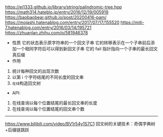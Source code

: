https://ei1333.github.io/library/string/palindromic-tree.hpp
https://math314.hateblo.jp/entry/2016/12/19/005919
https://baobaobear.github.io/post/20200416-pam/
https://mojashi.hatenablog.com/entry/2017/07/17/155520
https://miti-7.hatenablog.com/entry/2016/03/14/195721
https://zhuanlan.zhihu.com/p/581946378

- 性质
  它的状态表示原字符串的一个回文子串
  它的转移表示在一个子串前后添加一个相同字符后可以得到新回文子串
  它的 fail 指针指向一个子串的最长回文真后缀
- 作用

1. 统计每种回文的出现次数
2. 以第 i 个字符结尾的不同长度的回文串
3. `在线`构造回文树

- API:

1. 在线查询以每个位置结尾的最长回文串的长度
2. 在线查询以每个位置结尾的回文串个数

---

https://www.bilibili.com/video/BV1r54y1S7C1
回文树的关键技术：奇偶字典树+后缀链跳跃
